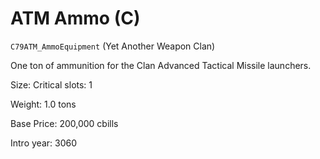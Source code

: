 # ATM Ammo (C)

`C79ATM_AmmoEquipment` (Yet Another Weapon Clan)

One ton of ammunition for the Clan Advanced Tactical Missile launchers.

Size: Critical slots: 1

Weight: 1.0 tons

Base Price: 200,000 cbills

Intro year: 3060

